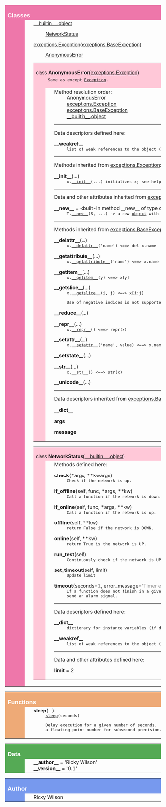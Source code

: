 


<table width="100%" cellspacing=0 cellpadding=2 border=0 summary="section">
<tr bgcolor="#ee77aa">
<td colspan=3 valign=bottom>&nbsp;<br>
<font color="#ffffff" face="helvetica, arial"><big><strong>Classes</strong></big></font></td></tr>
    
<tr><td bgcolor="#ee77aa"><tt>&nbsp;&nbsp;&nbsp;&nbsp;&nbsp;&nbsp;</tt></td><td>&nbsp;</td>
<td width="100%"><dl>
<dt><font face="helvetica, arial"><a href="__builtin__.html#object">__builtin__.object</a>
</font></dt><dd>
<dl>
<dt><font face="helvetica, arial"><a href="netstatus.html#NetworkStatus">NetworkStatus</a>
</font></dt></dl>
</dd>
<dt><font face="helvetica, arial"><a href="exceptions.html#Exception">exceptions.Exception</a>(<a href="exceptions.html#BaseException">exceptions.BaseException</a>)
</font></dt><dd>
<dl>
<dt><font face="helvetica, arial"><a href="netstatus.html#AnonymousError">AnonymousError</a>
</font></dt></dl>
</dd>
</dl>
 <p>
<table width="100%" cellspacing=0 cellpadding=2 border=0 summary="section">
<tr bgcolor="#ffc8d8">
<td colspan=3 valign=bottom>&nbsp;<br>
<font color="#000000" face="helvetica, arial"><a name="AnonymousError">class <strong>AnonymousError</strong></a>(<a href="exceptions.html#Exception">exceptions.Exception</a>)</font></td></tr>
    
<tr bgcolor="#ffc8d8"><td rowspan=2><tt>&nbsp;&nbsp;&nbsp;</tt></td>
<td colspan=2><tt>Same&nbsp;as&nbsp;except&nbsp;<a href="exceptions.html#Exception">Exception</a>.<br>&nbsp;</tt></td></tr>
<tr><td>&nbsp;</td>
<td width="100%"><dl><dt>Method resolution order:</dt>
<dd><a href="netstatus.html#AnonymousError">AnonymousError</a></dd>
<dd><a href="exceptions.html#Exception">exceptions.Exception</a></dd>
<dd><a href="exceptions.html#BaseException">exceptions.BaseException</a></dd>
<dd><a href="__builtin__.html#object">__builtin__.object</a></dd>
</dl>
<hr>
Data descriptors defined here:<br>
<dl><dt><strong>__weakref__</strong></dt>
<dd><tt>list&nbsp;of&nbsp;weak&nbsp;references&nbsp;to&nbsp;the&nbsp;object&nbsp;(if&nbsp;defined)</tt></dd>
</dl>
<hr>
Methods inherited from <a href="exceptions.html#Exception">exceptions.Exception</a>:<br>
<dl><dt><a name="AnonymousError-__init__"><strong>__init__</strong></a>(...)</dt><dd><tt>x.<a href="#AnonymousError-__init__">__init__</a>(...)&nbsp;initializes&nbsp;x;&nbsp;see&nbsp;help(type(x))&nbsp;for&nbsp;signature</tt></dd></dl>

<hr>
Data and other attributes inherited from <a href="exceptions.html#Exception">exceptions.Exception</a>:<br>
<dl><dt><strong>__new__</strong> = &lt;built-in method __new__ of type object&gt;<dd><tt>T.<a href="#AnonymousError-__new__">__new__</a>(S,&nbsp;...)&nbsp;-&gt;&nbsp;a&nbsp;new&nbsp;<a href="__builtin__.html#object">object</a>&nbsp;with&nbsp;type&nbsp;S,&nbsp;a&nbsp;subtype&nbsp;of&nbsp;T</tt></dl>

<hr>
Methods inherited from <a href="exceptions.html#BaseException">exceptions.BaseException</a>:<br>
<dl><dt><a name="AnonymousError-__delattr__"><strong>__delattr__</strong></a>(...)</dt><dd><tt>x.<a href="#AnonymousError-__delattr__">__delattr__</a>('name')&nbsp;&lt;==&gt;&nbsp;del&nbsp;x.name</tt></dd></dl>

<dl><dt><a name="AnonymousError-__getattribute__"><strong>__getattribute__</strong></a>(...)</dt><dd><tt>x.<a href="#AnonymousError-__getattribute__">__getattribute__</a>('name')&nbsp;&lt;==&gt;&nbsp;x.name</tt></dd></dl>

<dl><dt><a name="AnonymousError-__getitem__"><strong>__getitem__</strong></a>(...)</dt><dd><tt>x.<a href="#AnonymousError-__getitem__">__getitem__</a>(y)&nbsp;&lt;==&gt;&nbsp;x[y]</tt></dd></dl>

<dl><dt><a name="AnonymousError-__getslice__"><strong>__getslice__</strong></a>(...)</dt><dd><tt>x.<a href="#AnonymousError-__getslice__">__getslice__</a>(i,&nbsp;j)&nbsp;&lt;==&gt;&nbsp;x[i:j]<br>
&nbsp;<br>
Use&nbsp;of&nbsp;negative&nbsp;indices&nbsp;is&nbsp;not&nbsp;supported.</tt></dd></dl>

<dl><dt><a name="AnonymousError-__reduce__"><strong>__reduce__</strong></a>(...)</dt></dl>

<dl><dt><a name="AnonymousError-__repr__"><strong>__repr__</strong></a>(...)</dt><dd><tt>x.<a href="#AnonymousError-__repr__">__repr__</a>()&nbsp;&lt;==&gt;&nbsp;repr(x)</tt></dd></dl>

<dl><dt><a name="AnonymousError-__setattr__"><strong>__setattr__</strong></a>(...)</dt><dd><tt>x.<a href="#AnonymousError-__setattr__">__setattr__</a>('name',&nbsp;value)&nbsp;&lt;==&gt;&nbsp;x.name&nbsp;=&nbsp;value</tt></dd></dl>

<dl><dt><a name="AnonymousError-__setstate__"><strong>__setstate__</strong></a>(...)</dt></dl>

<dl><dt><a name="AnonymousError-__str__"><strong>__str__</strong></a>(...)</dt><dd><tt>x.<a href="#AnonymousError-__str__">__str__</a>()&nbsp;&lt;==&gt;&nbsp;str(x)</tt></dd></dl>

<dl><dt><a name="AnonymousError-__unicode__"><strong>__unicode__</strong></a>(...)</dt></dl>

<hr>
Data descriptors inherited from <a href="exceptions.html#BaseException">exceptions.BaseException</a>:<br>
<dl><dt><strong>__dict__</strong></dt>
</dl>
<dl><dt><strong>args</strong></dt>
</dl>
<dl><dt><strong>message</strong></dt>
</dl>
</td></tr></table> <p>
<table width="100%" cellspacing=0 cellpadding=2 border=0 summary="section">
<tr bgcolor="#ffc8d8">
<td colspan=3 valign=bottom>&nbsp;<br>
<font color="#000000" face="helvetica, arial"><a name="NetworkStatus">class <strong>NetworkStatus</strong></a>(<a href="__builtin__.html#object">__builtin__.object</a>)</font></td></tr>
    
<tr><td bgcolor="#ffc8d8"><tt>&nbsp;&nbsp;&nbsp;</tt></td><td>&nbsp;</td>
<td width="100%">Methods defined here:<br>
<dl><dt><a name="NetworkStatus-check"><strong>check</strong></a>(*args, **kwargs)</dt><dd><tt>Check&nbsp;if&nbsp;the&nbsp;network&nbsp;is&nbsp;up.</tt></dd></dl>

<dl><dt><a name="NetworkStatus-if_offline"><strong>if_offline</strong></a>(self, func, *args, **kw)</dt><dd><tt>Call&nbsp;a&nbsp;function&nbsp;if&nbsp;the&nbsp;network&nbsp;is&nbsp;down.</tt></dd></dl>

<dl><dt><a name="NetworkStatus-if_online"><strong>if_online</strong></a>(self, func, *args, **kw)</dt><dd><tt>Call&nbsp;a&nbsp;function&nbsp;if&nbsp;the&nbsp;network&nbsp;is&nbsp;up.</tt></dd></dl>

<dl><dt><a name="NetworkStatus-offline"><strong>offline</strong></a>(self, **kw)</dt><dd><tt>return&nbsp;False&nbsp;if&nbsp;the&nbsp;network&nbsp;is&nbsp;DOWN.</tt></dd></dl>

<dl><dt><a name="NetworkStatus-online"><strong>online</strong></a>(self, **kw)</dt><dd><tt>return&nbsp;True&nbsp;is&nbsp;the&nbsp;network&nbsp;is&nbsp;UP.</tt></dd></dl>

<dl><dt><a name="NetworkStatus-run_test"><strong>run_test</strong></a>(self)</dt><dd><tt>Continuously&nbsp;check&nbsp;if&nbsp;the&nbsp;network&nbsp;is&nbsp;UP&nbsp;or&nbsp;DOWN.</tt></dd></dl>

<dl><dt><a name="NetworkStatus-set_timeout"><strong>set_timeout</strong></a>(self, limit)</dt><dd><tt>Update&nbsp;limit</tt></dd></dl>

<dl><dt><a name="NetworkStatus-timeout"><strong>timeout</strong></a>(seconds<font color="#909090">=1</font>, error_message<font color="#909090">='Timer expired'</font>)</dt><dd><tt>If&nbsp;a&nbsp;function&nbsp;does&nbsp;not&nbsp;finish&nbsp;in&nbsp;a&nbsp;given&nbsp;time<br>
send&nbsp;an&nbsp;alarm&nbsp;signal.</tt></dd></dl>

<hr>
Data descriptors defined here:<br>
<dl><dt><strong>__dict__</strong></dt>
<dd><tt>dictionary&nbsp;for&nbsp;instance&nbsp;variables&nbsp;(if&nbsp;defined)</tt></dd>
</dl>
<dl><dt><strong>__weakref__</strong></dt>
<dd><tt>list&nbsp;of&nbsp;weak&nbsp;references&nbsp;to&nbsp;the&nbsp;object&nbsp;(if&nbsp;defined)</tt></dd>
</dl>
<hr>
Data and other attributes defined here:<br>
<dl><dt><strong>limit</strong> = 2</dl>

</td></tr></table></td></tr></table><p>
<table width="100%" cellspacing=0 cellpadding=2 border=0 summary="section">
<tr bgcolor="#eeaa77">
<td colspan=3 valign=bottom>&nbsp;<br>
<font color="#ffffff" face="helvetica, arial"><big><strong>Functions</strong></big></font></td></tr>
    
<tr><td bgcolor="#eeaa77"><tt>&nbsp;&nbsp;&nbsp;&nbsp;&nbsp;&nbsp;</tt></td><td>&nbsp;</td>
<td width="100%"><dl><dt><a name="-sleep"><strong>sleep</strong></a>(...)</dt><dd><tt><a href="#-sleep">sleep</a>(seconds)<br>
&nbsp;<br>
Delay&nbsp;execution&nbsp;for&nbsp;a&nbsp;given&nbsp;number&nbsp;of&nbsp;seconds.&nbsp;&nbsp;The&nbsp;argument&nbsp;may&nbsp;be<br>
a&nbsp;floating&nbsp;point&nbsp;number&nbsp;for&nbsp;subsecond&nbsp;precision.</tt></dd></dl>
</td></tr></table><p>
<table width="100%" cellspacing=0 cellpadding=2 border=0 summary="section">
<tr bgcolor="#55aa55">
<td colspan=3 valign=bottom>&nbsp;<br>
<font color="#ffffff" face="helvetica, arial"><big><strong>Data</strong></big></font></td></tr>
    
<tr><td bgcolor="#55aa55"><tt>&nbsp;&nbsp;&nbsp;&nbsp;&nbsp;&nbsp;</tt></td><td>&nbsp;</td>
<td width="100%"><strong>__author__</strong> = 'Ricky Wilson'<br>
<strong>__version__</strong> = '0.1'</td></tr></table><p>
<table width="100%" cellspacing=0 cellpadding=2 border=0 summary="section">
<tr bgcolor="#7799ee">
<td colspan=3 valign=bottom>&nbsp;<br>
<font color="#ffffff" face="helvetica, arial"><big><strong>Author</strong></big></font></td></tr>
    
<tr><td bgcolor="#7799ee"><tt>&nbsp;&nbsp;&nbsp;&nbsp;&nbsp;&nbsp;</tt></td><td>&nbsp;</td>
<td width="100%">Ricky&nbsp;Wilson</td></tr></table>
</body></html>
